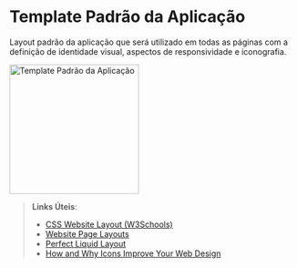 # Template Padrão da Aplicação
Layout padrão da aplicação que será utilizado em todas as páginas com a definição de identidade visual, aspectos de responsividade e iconografia.

<img width="227" alt="Template Padrão da Aplicação" src="https://github.com/user-attachments/assets/2d99277e-29a5-4e8d-bfc1-9d0d6df48d5a" />

> **Links Úteis**:
>
> - [CSS Website Layout (W3Schools)](https://www.w3schools.com/css/css_website_layout.asp)
> - [Website Page Layouts](http://www.cellbiol.com/bioinformatics_web_development/chapter-3-your-first-web-page-learning-html-and-css/website-page-layouts/)
> - [Perfect Liquid Layout](https://matthewjamestaylor.com/perfect-liquid-layouts)
> - [How and Why Icons Improve Your Web Design](https://usabilla.com/blog/how-and-why-icons-improve-you-web-design/)
